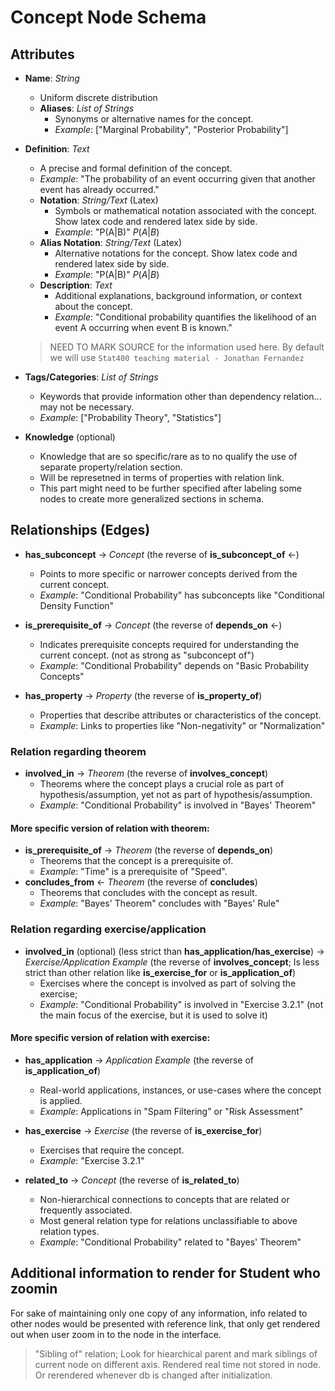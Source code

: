 # Concept Node Schema

## Attributes

- **Name**: *String*
  - Uniform discrete distribution
  - **Aliases**: *List of Strings*
    - Synonyms or alternative names for the concept. 
    - *Example*: ["Marginal Probability", "Posterior Probability"]

- **Definition**: *Text*
  - A precise and formal definition of the concept.
  - *Example*: "The probability of an event occurring given that another event has already occurred."
  - **Notation**: *String/Text* (Latex)
    - Symbols or mathematical notation associated with the concept. Show latex code and rendered latex side by side.
    - *Example*: "P(A|B)" $P(A|B)$
  - **Alias Notation**: *String/Text* (Latex)
    - Alternative notations for the concept. Show latex code and rendered latex side by side. 
    - *Example*: "P(A|B)" $P(A|B)$
  - **Description**: *Text*
    - Additional explanations, background information, or context about the concept.
    - *Example*: "Conditional probability quantifies the likelihood of an event A occurring when event B is known."
  > NEED TO MARK SOURCE for the information used here. By default we will use `Stat400 teaching material - Jonathan Fernandez`

- **Tags/Categories**: *List of Strings*
  - Keywords that provide information other than dependency relation... may not be necessary.
  - *Example*: ["Probability Theory", "Statistics"]

- **Knowledge** (optional)
  - Knowledge that are so specific/rare as to no qualify the use of separate property/relation section.
  - Will be represetned in terms of properties with relation link.
  - This part might need to be further specified after labeling some nodes to create more generalized sections in schema.

## Relationships (Edges)
- **has_subconcept** → *Concept* (the reverse of **is_subconcept_of** ←)
  - Points to more specific or narrower concepts derived from the current concept.
  - *Example*: "Conditional Probability" has subconcepts like "Conditional Density Function"

- **is_prerequisite_of** → *Concept* (the reverse of **depends_on** ←)
  - Indicates prerequisite concepts required for understanding the current concept. (not as strong as "subconcept of")
  - *Example*: "Conditional Probability" depends on "Basic Probability Concepts"

- **has_property** → *Property* (the reverse of **is_property_of**)
  - Properties that describe attributes or characteristics of the concept.
  - *Example*: Links to properties like "Non-negativity" or "Normalization"

### Relation regarding theorem
- **involved_in** → *Theorem* (the reverse of **involves_concept**)
  - Theorems where the concept plays a crucial role as part of hypothesis/assumption, yet not as part of hypothesis/assumption.
  - *Example*: "Conditional Probability" is involved in "Bayes' Theorem"
#### More specific version of relation with theorem:
- **is_prerequisite_of** → *Theorem* (the reverse of **depends_on**)
  - Theorems that the concept is a prerequisite of.
  - *Example*: "Time" is a prerequisite of "Speed".
- **concludes_from** ← *Theorem* (the reverse of **concludes**)
  - Theorems that concludes with the concept as result.
  - *Example*: "Bayes' Theorem" concludes with "Bayes' Rule"

### Relation regarding exercise/application
- **involved_in** (optional) (less strict than **has_application/has_exercise**) → *Exercise/Application Example* (the reverse of **involves_concept**; Is less strict than other relation like **is_exercise_for** or **is_application_of**)
  - Exercises where the concept is involved as part of solving the exercise;
  - *Example*: "Conditional Probability" is involved in "Exercise 3.2.1" (not the main focus of the exercise, but it is used to solve it)
#### More specific version of relation with exercise:
- **has_application** → *Application Example* (the reverse of **is_application_of**)
  - Real-world applications, instances, or use-cases where the concept is applied.
  - *Example*: Applications in "Spam Filtering" or "Risk Assessment"
- **has_exercise** → *Exercise* (the reverse of **is_exercise_for**)
  - Exercises that require the concept.
  - *Example*: "Exercise 3.2.1"


- **related_to** → *Concept* (the reverse of **is_related_to**)
  - Non-hierarchical connections to concepts that are related or frequently associated.
  - Most general relation type for relations unclassifiable to above relation types.
  - *Example*: "Conditional Probability" related to "Bayes' Theorem"


## Additional information to render for Student who zoomin
For sake of maintaining only one copy of any information, info related to other nodes would be presented with reference link, that only get rendered out when user zoom in to the node in the interface.

> "Sibling of" relation; Look for hiearchical parent and mark siblings of current node on different axis. Rendered real time not stored in node. Or rerendered whenever db is changed after initialization.